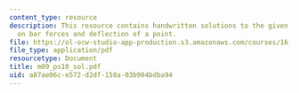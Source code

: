 ```yaml
---
content_type: resource
description: This resource contains handwritten solutions to the given problem set
  on bar forces and deflection of a point.
file: https://ol-ocw-studio-app-production.s3.amazonaws.com/courses/16-01-unified-engineering-i-ii-iii-iv-fall-2005-spring-2006/a87ae06ce572d2df158a03b904bdba94_m09_ps10_sol.pdf
file_type: application/pdf
resourcetype: Document
title: m09_ps10_sol.pdf
uid: a87ae06c-e572-d2df-158a-03b904bdba94
---
```

